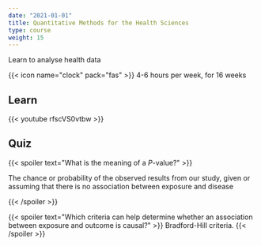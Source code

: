 ```yaml
---
date: "2021-01-01"
title: Quantitative Methods for the Health Sciences
type: course
weight: 15
---
```


Learn to analyse health data

<!--more-->

{{< icon name="clock" pack="fas" >}} 4-6 hours per week, for 16 weeks

## Learn

{{< youtube rfscVS0vtbw >}}

## Quiz

{{< spoiler text="What is the meaning of a *P*-value?" >}}

The chance or probability of the observed results from our study, given or assuming
that there is no association between exposure and disease

{{< /spoiler >}}

{{< spoiler text="Which criteria can help determine whether an association between exposure and outcome is causal?" >}}
Bradford-Hill criteria.
{{< /spoiler >}}
